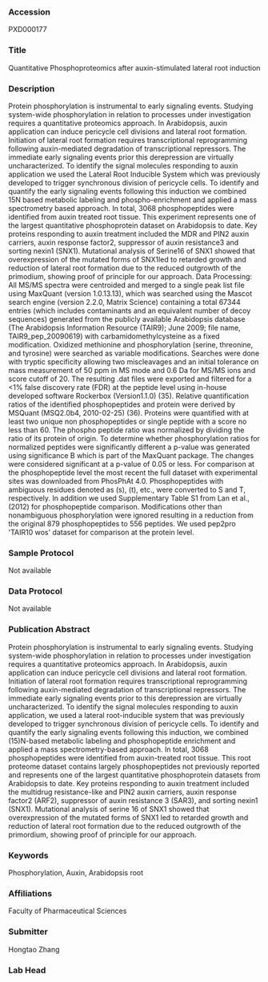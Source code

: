 ### Accession
PXD000177

### Title
Quantitative Phosphoproteomics after auxin-stimulated lateral root induction

### Description
Protein phosphorylation is instrumental to early signaling events. Studying system-wide phosphorylation in relation to processes under investigation requires a quantitative proteomics approach. In Arabidopsis, auxin application can induce pericycle cell divisions and lateral root formation. Initiation of lateral root formation requires transcriptional reprogramming following auxin-mediated degradation of transcriptional repressors. The immediate early signaling events prior this derepression are virtually uncharacterized. To identify the signal molecules responding to auxin application we used the Lateral Root Inducible System which was previously developed to trigger synchronous division of pericycle cells. To identify and quantify the early signaling events following this induction we combined 15N based metabolic labeling and phospho-enrichment and applied a mass spectrometry based approach. In total, 3068 phosphopeptides were identified from auxin treated root tissue. This experiment represents one of the largest quantitative phosphoprotein dataset on Arabidopsis to date. Key proteins responding to auxin treatment included the MDR and PIN2 auxin carriers, auxin response factor2, suppressor of auxin resistance3 and sorting nexin1 (SNX1). Mutational analysis of Serine16 of SNX1 showed that overexpression of the mutated forms of SNX1led to retarded growth and reduction of lateral root formation due to the reduced outgrowth of the primodium, showing proof of principle for our approach. Data Processing: All MS/MS spectra were centroided and merged to a single  peak list file using MaxQuant (version 1.0.13.13), which was searched using the Mascot search engine (version 2.2.0,  Matrix Science) containing a  total 67344 entries (which includes contaminants and  an equivalent number of decoy sequences) generated from the publicly available Arabidopsis database (The Arabidopsis Information Resource (TAIR9); June 2009; file name, TAIR9_pep_20090619) with carbamidomethylcysteine as a fixed modification. Oxidized methionine and phosphorylation (serine, threonine, and tyrosine) were searched as variable modifications. Searches were done with tryptic specificity allowing two miscleavages and an initial tolerance on mass measurement of 50 ppm in MS mode and 0.6 Da for MS/MS ions and score cutoff of 20. The resulting .dat files were exported and filtered for a <1% false discovery rate (FDR) at the peptide level using in-house developed software Rockerbox (Version1.1.0) (35). Relative quantification ratios of the identified phosphopeptides and protein were derived by MSQuant (MSQ2.0b4, 2010-02-25) (36). Proteins were quantified with at least two unique non phosphopeptides or single peptide with a score no less than 60. The phospho peptide ratio was normalized by dividing the ratio of its protein of origin. To determine whether phosphorylation ratios for normalized peptides were significantly different a p-value was generated using significance B which is part of the MaxQuant package. The changes were considered significant at a p-value of 0.05 or less. For comparison at the phosphopeptide level the most recent the full dataset with experimental sites was downloaded from PhosPhAt 4.0. Phosphopeptides with ambiguous residues denoted as (s), (t), etc., were converted to S and T, respectively. In addition we used Supplementary Table S1 from Lan et al., (2012) for phosphopeptide comparison. Modifications other than nonambiguous phosphorylation were ignored resulting in a reduction from the original 879 phosphopeptides to 556 peptides. We used pep2pro 'TAIR10 wos' dataset for comparison at the protein level.

### Sample Protocol
Not available

### Data Protocol
Not available

### Publication Abstract
Protein phosphorylation is instrumental to early signaling events. Studying system-wide phosphorylation in relation to processes under investigation requires a quantitative proteomics approach. In Arabidopsis, auxin application can induce pericycle cell divisions and lateral root formation. Initiation of lateral root formation requires transcriptional reprogramming following auxin-mediated degradation of transcriptional repressors. The immediate early signaling events prior to this derepression are virtually uncharacterized. To identify the signal molecules responding to auxin application, we used a lateral root-inducible system that was previously developed to trigger synchronous division of pericycle cells. To identify and quantify the early signaling events following this induction, we combined (15)N-based metabolic labeling and phosphopeptide enrichment and applied a mass spectrometry-based approach. In total, 3068 phosphopeptides were identified from auxin-treated root tissue. This root proteome dataset contains largely phosphopeptides not previously reported and represents one of the largest quantitative phosphoprotein datasets from Arabidopsis to date. Key proteins responding to auxin treatment included the multidrug resistance-like and PIN2 auxin carriers, auxin response factor2 (ARF2), suppressor of auxin resistance 3 (SAR3), and sorting nexin1 (SNX1). Mutational analysis of serine 16 of SNX1 showed that overexpression of the mutated forms of SNX1 led to retarded growth and reduction of lateral root formation due to the reduced outgrowth of the primordium, showing proof of principle for our approach.

### Keywords
Phosphorylation, Auxin, Arabidopsis root

### Affiliations
Faculty of Pharmaceutical Sciences

### Submitter
Hongtao Zhang

### Lab Head


